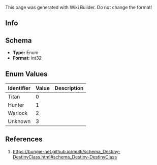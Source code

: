 <span class="wiki-builder">This page was generated with Wiki Builder. Do not change the format!</span>

## Info

## Schema
* **Type:** Enum
* **Format:** int32

## Enum Values
Identifier | Value | Description
---------- | ----- | -----------
Titan | 0 | 
Hunter | 1 | 
Warlock | 2 | 
Unknown | 3 | 

## References
1. https://bungie-net.github.io/multi/schema_Destiny-DestinyClass.html#schema_Destiny-DestinyClass
